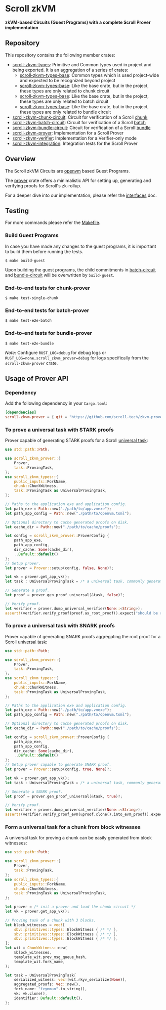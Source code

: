 # Scroll zkVM

**zkVM-based Circuits (Guest Programs) with a complete Scroll Prover implementation**

## Repository

This repository contains the following member crates:

- [scroll-zkvm-types](./crates/circuits/types): Primitive and Common types used in project and being exported. It is an aggregation of a series of crates:
  + [scroll-zkvm-types-base](./crates/circuits/types/base): Common types which is used project-wide and expected to be recognized beyond project
  + [scroll-zkvm-types-base](./crates/circuits/types/chunk): Like the base crate, but in the project, these types are only related to chunk circuit
  + [scroll-zkvm-types-base](./crates/circuits/types/batch): Like the base crate, but in the project, these types are only related to batch circuit
  + [scroll-zkvm-types-base](./crates/circuits/types/bundle): Like the base crate, but in the project, these types are only related to bundle circuit
- [scroll-zkvm-chunk-circuit](./crates/circuits/chunk-circuit): Circuit for verification of a Scroll [chunk](TODO:doc)
- [scroll-zkvm-batch-circuit](./crates/circuits/batch-circuit): Circuit for verification of a Scroll [batch](TODO:doc)
- [scroll-zkvm-bundle-circuit](./crates/circuits/bundle-circuit): Circuit for verification of a Scroll [bundle](TODO:doc)
- [scroll-zkvm-prover](./crates/prover): Implementation for a Scroll Prover
- [scroll-zkvm-verifier](./crates/verifier): Implementation for a Verifier-only mode
- [scroll-zkvm-integration](./crates/integration): Integration tests for the Scroll Prover

## Overview

The Scroll zkVM Circuits are [openvm](https://book.openvm.dev/) based Guest Programs.

The [prover](./crates/prover) crate offers a minimalistic API for setting up, generating and verifying proofs for Scroll's zk-rollup.

For a deeper dive into our implementation, please refer the [interfaces](./docs/interfaces.md) doc.

## Testing

For more commands please refer the [Makefile](./Makefile).

### Build Guest Programs

In case you have made any changes to the guest programs, it is important to build them before running the tests.

```shell
$ make build-guest
```

Upon building the guest programs, the child commitments in [batch-circuit](./crates/circuits/batch-circuit/src/child_commitments.rs) and [bundle-circuit](./crates/circuits/bundle-circuit/src/child_commitments.rs) will be overwritten by `build-guest`.

### End-to-end tests for chunk-prover

```shell
$ make test-single-chunk
```

### End-to-end tests for batch-prover

```shell
$ make test-e2e-batch
```

### End-to-end tests for bundle-prover

```shell
$ make test-e2e-bundle
```

*Note*: Configure `RUST_LOG=debug` for debug logs or `RUST_LOG=none,scroll_zkvm_prover=debug` for logs specifically from the `scroll-zkvm-prover` crate.

## Usage of Prover API

### Dependency

Add the following dependency in your `Cargo.toml`:

```toml
[dependencies]
scroll-zkvm-prover = { git = "https://github.com/scroll-tech/zkvm-prover", branch = "master" }
```

### To prove a universal task with STARK proofs

Prover capable of generating STARK proofs for a Scroll [universal task](TODO:doc):

```rust
use std::path::Path;

use scroll_zkvm_prover::{
    Prover,
    task::ProvingTask,
};
use scroll_zkvm_types::{
    public_inputs::ForkName,
    chunk::ChunkWitness,
    task::ProvingTask as UniversalProvingTask,
};

// Paths to the application exe and application config.
let path_exe = Path::new("./path/to/app.vmexe");
let path_app_config = Path::new("./path/to/openvm.toml");

// Optional directory to cache generated proofs on disk.
let cache_dir = Path::new("./path/to/cache/proofs");

let config = scroll_zkvm_prover::ProverConfig {
    path_app_exe,
    path_app_config,
    dir_cache: Some(cache_dir),
    ..Default::default()
};
// Setup prover.
let prover = Prover::setup(config, false, None)?;

let vk = prover.get_app_vk();
let task : UniversalProvingTask = /* a universal task, commonly generated and assigned by coordinator */

// Generate a proof.
let proof = prover.gen_proof_universal(&task, false)?;

// Verify proof.
let verifier = prover.dump_universal_verifier(None::<String>);
assert!(verifier.verify_proof(proof.as_root_proof().expect("should be root proof"), &vk)?);
```

### To prove a universal task with SNARK proofs

Prover capable of generating SNARK proofs aggregating the root proof for a Scroll [universal task](TODO:doc):

```rust
use std::path::Path;

use scroll_zkvm_prover::{
    Prover,
    task::ProvingTask,
};
use scroll_zkvm_types::{
    public_inputs::ForkName,
    chunk::ChunkWitness,
    task::ProvingTask as UniversalProvingTask,
};

// Paths to the application exe and application config.
let path_exe = Path::new("./path/to/app.vmexe");
let path_app_config = Path::new("./path/to/openvm.toml");

// Optional directory to cache generated proofs on disk.
let cache_dir = Path::new("./path/to/cache/proofs");

let config = scroll_zkvm_prover::ProverConfig {
    path_app_exe,
    path_app_config,
    dir_cache: Some(cache_dir),
    ..Default::default()
};
// Setup prover capable to generate SNARK proof.
let prover = Prover::setup(config, true, None)?;

let vk = prover.get_app_vk();
let task : UniversalProvingTask = /* a universal task, commonly generated and assigned by coordinator */

// Generate a SNARK proof.
let proof = prover.gen_proof_universal(&task, true)?;

// Verify proof.
let verifier = prover.dump_universal_verifier(None::<String>);
assert!(verifier.verify_proof_evm(&proof.clone().into_evm_proof().expect("should be evm proof").into(), &vk)?);
```

### Form a universal task for a chunk from block witnesses

A universal task for proving a chunk can be easily generated from block witnesses:

```rust
use std::path::Path;

use scroll_zkvm_prover::{
    Prover,
    task::ProvingTask,
};
use scroll_zkvm_types::{
    public_inputs::ForkName,
    chunk::ChunkWitness,
    task::ProvingTask as UniversalProvingTask,
};

let prover = /* init a prover and load the chunk circuit */
let vk = prover.get_app_vk();

// Proving task of a chunk with 3 blocks.
let block_witnesses = vec![
    sbv::primitives::types::BlockWitness { /* */ },
    sbv::primitives::types::BlockWitness { /* */ },
    sbv::primitives::types::BlockWitness { /* */ },
];
let wit = ChunkWitness::new(
    &block_witnesses,
    template_wit.prev_msg_queue_hash,
    template_wit.fork_name,
);

let task = UniversalProvingTask{
    serialized_witness: vec![wit.rkyv_serialize(None)],
    aggregated_proofs: Vec::new(),
    fork_name: "feynman".to_string(),
    vk: vk.clone(),
    identifier: Default::default(),
};

```


